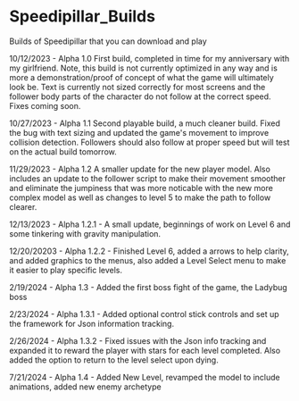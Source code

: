 # Speedipillar_Builds
Builds of Speedipillar that you can download and play

10/12/2023 - Alpha 1.0 First build, completed in time for my anniversary with my girlfriend. Note, this build is not currently optimized in any way and is more a demonstration/proof of concept of what the game will ultimately look be. Text is currently not sized correctly for most screens and the follower body parts of the character do not follow at the correct speed. Fixes coming soon.

10/27/2023 - Alpha 1.1 Second playable build, a much cleaner build. Fixed the bug with text sizing and updated the game's movement to improve collision detection. Followers should also follow at proper speed but will test on the actual build tomorrow.

11/29/2023 - Alpha 1.2 A smaller update for the new player model. Also includes an update to the follower script to make their movement smoother and eliminate the jumpiness that was more noticable with the new more complex model as well as changes to level 5 to make the path to follow clearer.

12/13/2023 - Alpha 1.2.1 - A small update, beginnings of work on Level 6 and some tinkering with gravity manipulation.

12/20/20203 - Alpha 1.2.2 - Finished Level 6, added a arrows to help clarity, and added graphics to the menus, also added a Level Select menu to make it easier to play specific levels.

2/19/2024 - Alpha 1.3 - Added the first boss fight of the game, the Ladybug boss

2/23/2024 - Alpha 1.3.1 - Added optional control stick controls and set up the framework for Json information tracking. 

2/26/2024 - Alpha 1.3.2 - Fixed issues with the Json info tracking and expanded it to reward the player with stars for each level completed. Also added the option to return to the level select upon dying.

7/21/2024 - Alpha 1.4 - Added New Level, revamped the model to include animations, added new enemy archetype
